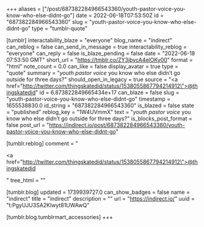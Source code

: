 +++
aliases = ["/post/687382284966543360/youth-pastor-voice-you-know-who-else-didnt-go"]
date = 2022-06-18T07:53:50Z
id = "687382284966543360"
slug = "youth-pastor-voice-you-know-who-else-didnt-go"
type = "tumblr-quote"

[tumblr]
interactability_blaze = "everyone"
blog_name = "indirect"
can_reblog = false
can_send_in_message = true
interactability_reblog = "everyone"
can_reply = false
is_blaze_pending = false
date = "2022-06-18 07:53:50 GMT"
short_url = "https://tmblr.co/ZY3jbycA4elOKy00"
format = "html"
note_count = 0.0
can_like = false
display_avatar = true
type = "quote"
summary = "*youth pastor voice* you know who else didn’t go outside for three days?"
should_open_in_legacy = true
source = "<a href=\"http://twitter.com/thingskatedid/status/1538055867794214912\">@thingskatedid</a>"
id = 6.873822849665434e+17
can_blaze = false
slug = "youth-pastor-voice-you-know-who-else-didnt-go"
timestamp = 1655538830.0
id_string = "687382284966543360"
is_blazed = false
state = "published"
reblog_key = "1W4UVmmX"
text = "*youth pastor voice* you know who else didn&rsquo;t go outside for three days?"
is_blocks_post_format = false
post_url = "https://indirect.io/post/687382284966543360/youth-pastor-voice-you-know-who-else-didnt-go"

[tumblr.reblog]
comment = "<p><a href=\"http://twitter.com/thingskatedid/status/1538055867794214912\">@thingskatedid</a></p>"
tree_html = ""

[tumblr.blog]
updated = 1739939727.0
can_show_badges = false
name = "indirect"
title = "indirect"
description = ""
url = "https://indirect.io/"
uuid = "t:PgyUJU3SA2Klwyt81UWAwQ"

[tumblr.blog.tumblrmart_accessories]
+++
